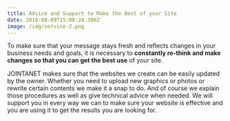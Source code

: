 ```yaml
---
title: Advice and Support to Make the Best of your Site
date: 2018-08-09T15:08:24.396Z
image: /img/service-2.png
---
```

To make sure that your message stays fresh and reflects changes in your business needs and goals, it is necessary to **constantly re-think and make changes so that you can get the best use** of your site.

JOINTANET makes sure that the websites we create can be easily updated by the owner. Whether you need to upload new graphics or photos or rewrite certain contents we make it a snap to do. And of course we explain those procedures as well as give technical advice when needed. We will support you in every way we can to make sure your website is effective and you are using it to get the results you are looking for.

